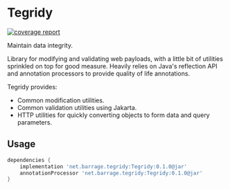 # Tegridy

[![coverage report](https://git.barrage.net/jperic1/tegridy/badges/master/coverage.svg)](https://git.barrage.net/jperic1/tegridy/-/commits/master)

Maintain data integrity.

Library for modifying and validating web payloads, with a little bit of utilities sprinkled on top for good
measure. Heavily relies on Java's reflection API and annotation processors to provide quality of life annotations.

Tegridy provides:

- Common modification utilities.
- Common validation utilities using Jakarta.
- HTTP utilities for quickly converting objects to form data and query parameters.
 
## Usage

```groovy
dependencies {
    implementation 'net.barrage.tegridy:Tegridy:0.1.0@jar'
    annotationProcessor 'net.barrage.tegridy:Tegridy:0.1.0@jar'
}
```